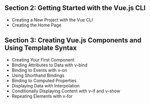 ## Section 2: Getting Started with the Vue.js CLI
* Creating a New Project with the Vue CLI
* Creating the Home Page
## Section 3: Creating Vue.js Components and Using Template Syntax
* Creating Your First Component
* Binding Attributes to Data with v-bind
* Binding to Events with v-on
* Using Shorthand Bindings
* Binding to Computed Properties
* Displaying Data with Interpolation
* Conditionally Displaying Content with v-if and v-show
* Repeating Elements with v-for